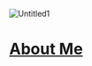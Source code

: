 ![Untitled1](https://github.com/user-attachments/assets/aee59176-012f-435f-a071-1468e62c34cd)
# <ins>About Me</ins>


<!--
**Rabbischmitty/Rabbischmitty** is a ✨ _special_ ✨ repository because its `README.md` (this file) appears on your GitHub profile.

Here are some ideas to get you started:

- 🔭 I’m currently working on ...
- 🌱 I’m currently learning ...
- 👯 I’m looking to collaborate on ...
- 🤔 I’m looking for help with ...
- 💬 Ask me about ...
- 📫 How to reach me: ...
- 😄 Pronouns: ...
- ⚡ Fun fact: ...
-->
